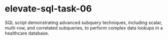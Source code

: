 # elevate-sql-task-06
SQL script demonstrating advanced subquery techniques, including scalar, multi-row, and correlated subqueries, to perform complex data lookups in a healthcare database.
